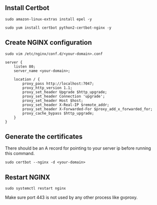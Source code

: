 ## Install Certbot

`sudo amazon-linux-extras install epel -y`

`sudo yum install certbot python2-certbot-nginx -y`

## Create NGINX configuration

`sudo vim /etc/nginx/conf.d/<your-domain>.conf`

```
server {
    listen 80;
    server_name <your-domain>;

    location / {
        proxy_pass http://localhost:7047;
        proxy_http_version 1.1;
        proxy_set_header Upgrade $http_upgrade;
        proxy_set_header Connection 'upgrade';
        proxy_set_header Host $host;
        proxy_set_header X-Real-IP $remote_addr;
        proxy_set_header X-Forwarded-For $proxy_add_x_forwarded_for;
        proxy_cache_bypass $http_upgrade;
    }
}
```

## Generate the certificates

There should be an A record for <your-domain> pointing to your server ip before running this command.

`sudo certbot --nginx -d <your-domain>`

## Restart NGINX

`sudo systemctl restart nginx`

Make sure port 443 is not used by any other process like gvproxy.